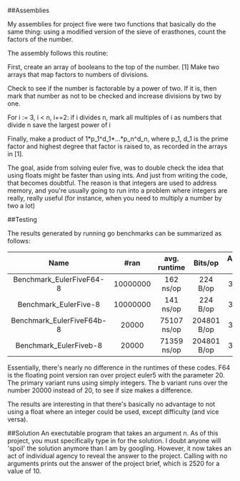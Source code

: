 ##Assemblies

My assemblies for project five were two functions that basically do the same thing:
using a modified version of the sieve of erasthones, count the factors of the number.

The assembly follows this routine:

First, create an array of booleans to the top of the number.
\[1\] Make two arrays that map factors to numbers of divisions.

Check to see if the number is factorable by a power of two.
If it is, then mark that number as not to be checked and increase divisions by two
by one.

For i := 3, i < n, i+=2:
    if i divides n, mark all multiples of i as numbers that divide n
    save the largest power of i

Finally, make a product of 1\*p_1^d_1\*...\*p_n^d_n, where p_1, d_1 is the prime factor
and highest degree that factor is raised to, as recorded in the arrays in \[1\].

The goal, aside from solving euler five, was to double check the idea that using
floats might be faster than using ints. And just from writing the code, that becomes doubtful.
The reason is that integers are used to address memory, and you're usually going to run into
a problem where integers are really, really useful (for instance, when you need to multiply a number by two a lot)

##Testing

The results generated by running go benchmarks can be summarized as follows:

|Name                      | #ran |  avg. runtime   | Bits/op       |   Allocations / op |
|:------------------------:|:----:|:---------------:|:-------------:|:------------------:|
|Benchmark_EulerFiveF64-8   |	10000000	|       162 ns/op	 |    224 B/op	 |      3 allocs/op|
|Benchmark_EulerFive-8   	|10000000	    |   141 ns/op	   |  224 B/op	     |  3 allocs/op |
|Benchmark_EulerFiveF64b-8   	|   20000	    | 75107 ns/op|	  204801 B/op	 |      3 allocs/op|
|Benchmark_EulerFiveb-8   	 |  20000	  |   71359 ns/op	 | 204801 B/op	    |   3 allocs/op|


Essentially, there's nearly no difference in the runtimes of these codes. F64 is the floating point version ran over project euler5 with the parameter 20.
The primary variant runs using simply integers. The b variant runs over the number 20000 instead of 20, to see if size makes a difference.

The results are interesting in that there's basically no advantage to not using a float where an integer could be used, except difficulty (and vice versa).

##Solution
An exectutable program that takes an argument n.
As of this project, you must specifically type in for the solution.
I doubt anyone will 'spoil' the solution anymore than I am by googling.
However, it now takes an act of individual agency to reveal the answer to the project.
Calling with no arguments prints out the answer of the project brief, which is 2520 for a value of 10.
